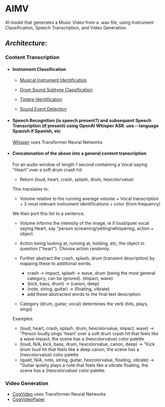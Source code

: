 # AIMV
AI model that generates a Music Video from a .wav file, using Instrument Classification, Speech Transcription, and Video Generation. 
## *Architecture*:
### Content Transcription
  - #### **Instrument Classification**
    - [Musical Instrument Identification](https://www.mdpi.com/1424-8220/22/8/3033/pdf?version=1650009477)
    
    - [Drum Sound Subtype Classification](https://www.researchgate.net/publication/41538774_Classification_of_snare_drum_sounds_using_neural_networks)
    
    - [Timbre Identification](https://iopscience.iop.org/article/10.1088/1742-6596/1856/1/012006/pdf)
    
    - [Sound Event Detection](https://arxiv.org/pdf/2107.05463)
    
  - #### Speech Recognition (is speech present?) and subsequent Speech Transcription (if present) using OpenAI Whisper ASR. use --language Spanish if Spanish, etc
    [Whisper](https://github.com/openai/whisper) uses Transformer Neural Networks
    
  - #### Concatenation of the above into a general content transcription
    For an audio window of length 1 second containing a Vocal saying "Heart" over a soft drum crash hit:
      - Return (loud, heart, crash, splash, drum, hexcolorvalue)
 
    This translates to:
      -   Volume relative to the running average volume + Vocal transcription + 3 most relevant instrument identifications + color (from frequency)
  
    We then port this list to a sentence. 
    
      - Volume informs the intensity of the image, ie if loud/quiet vocal saying Heart, say "person screaming/yelling/whispering, action + object.
     
      - Action being looking at, running at, holding, etc, the object in question ("heart"). Choose action randomly. 
    
      - Further abstract the crash, splash, drum (transient description) by mapping these to additional words. 
 
        - crash -> impact, splash -> wave, drum (being the most general category, can be ignored). (impact, wave)
        - (kick, bass, drum) -> (canon, deep)
        - (note, string, guitar) -> (floating, vibrate)
        - add these abstracted words to the final text description

      - Category (drum, guitar, vocal) determines the verb (hits, plays, sings)

    Examples:
      - (loud, heart, crash, splash, drum, hexcolorvalue, impact, wave) -> "Person loudly sings 'heart' over a soft drum crash hit that feels like a wave impact, the scene has a (hexcolorvalue) color palette 
      - (loud, N/A, kick, bass, drum, hexcolorvalue, canon, deep) -> "Kick drum loud hit that feels like a deep canon, the scene has a (hexcolorvalue) color palette
      - (quiet, N/A, note, string, guitar, hexcolorvalue, floating, vibrate) -> "Guitar quietly plays a note that feels like a vibrate floating, the scene has a (hexcolorvalue) color palette.  

### **Video Generation**
  - [CogVideo](https://github.com/THUDM/CogVideo) uses Transformer Neural Networks
  - [CogVideoPaper](https://github.com/THUDM/CogVideo)
